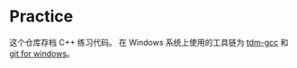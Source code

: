 # Practice

这个仓库存档 C++ 练习代码。 在 Windows 系统上使用的工具链为 [tdm-gcc](http://tdm-gcc.tdragon.net/) 和 [git for windows](https://git-for-windows.github.io/)。
